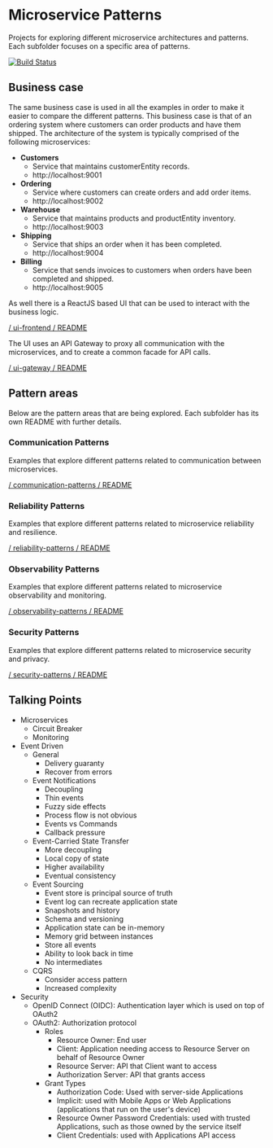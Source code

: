# Microservice Patterns

Projects for exploring different microservice architectures and patterns. Each subfolder focuses on a specific area of
patterns.

[![Build Status](https://travis-ci.org/acntech/microservice-patterns.svg?branch=develop)](https://travis-ci.org/acntech/microservice-patterns)

## Business case

The same business case is used in all the examples in order to make it easier to compare the different patterns. This
business case is that of an ordering system where customers can order products and have them shipped. The architecture
of the system is typically comprised of the following microservices:

* **Customers**
    * Service that maintains customerEntity records.
    * http://localhost:9001
* **Ordering**
    * Service where customers can create orders and add order items.
    * http://localhost:9002
* **Warehouse**
    * Service that maintains products and productEntity inventory.
    * http://localhost:9003
* **Shipping**
    * Service that ships an order when it has been completed.
    * http://localhost:9004
* **Billing**
    * Service that sends invoices to customers when orders have been completed and shipped.
    * http://localhost:9005

As well there is a ReactJS based UI that can be used to interact with the business logic.

[/ ui-frontend / README](https://github.com/acntech/microservice-patterns/tree/develop/ui-frontend)

The UI uses an API Gateway to proxy all communication with the microservices, and to create a common facade for API
calls.

[/ ui-gateway / README](https://github.com/acntech/microservice-patterns/tree/develop/ui-gateway)

## Pattern areas

Below are the pattern areas that are being explored. Each subfolder has its own README with further details.

### Communication Patterns

Examples that explore different patterns related to communication between microservices.

[/ communication-patterns / README](https://github.com/acntech/microservice-patterns/tree/develop/communication-patterns)

### Reliability Patterns

Examples that explore different patterns related to microservice reliability and resilience.

[/ reliability-patterns / README](https://github.com/acntech/microservice-patterns/tree/develop/reliability-patterns)

### Observability Patterns

Examples that explore different patterns related to microservice observability and monitoring.

[/ observability-patterns / README](https://github.com/acntech/microservice-patterns/tree/develop/observability-patterns)

### Security Patterns

Examples that explore different patterns related to microservice security and privacy.

[/ security-patterns / README](https://github.com/acntech/microservice-patterns/tree/develop/security-patterns)

## Talking Points

* Microservices
    * Circuit Breaker
    * Monitoring
* Event Driven
    * General
        * Delivery guaranty
        * Recover from errors
    * Event Notifications
        * Decoupling
        * Thin events
        * Fuzzy side effects
        * Process flow is not obvious
        * Events vs Commands
        * Callback pressure
    * Event-Carried State Transfer
        * More decoupling
        * Local copy of state
        * Higher availability
        * Eventual consistency
    * Event Sourcing
        * Event store is principal source of truth
        * Event log can recreate application state
        * Snapshots and history
        * Schema and versioning
        * Application state can be in-memory
        * Memory grid between instances
        * Store all events
        * Ability to look back in time
        * No intermediates
    * CQRS
        * Consider access pattern
        * Increased complexity
* Security
    * OpenID Connect (OIDC): Authentication layer which is used on top of OAuth2
    * OAuth2: Authorization protocol
        * Roles
            * Resource Owner: End user
            * Client: Application needing access to Resource Server on behalf of Resource Owner
            * Resource Server: API that Client want to access
            * Authorization Server: API that grants access
        * Grant Types
            * Authorization Code: Used with server-side Applications
            * Implicit: used with Mobile Apps or Web Applications (applications that run on the user's device)
            * Resource Owner Password Credentials: used with trusted Applications, such as those owned by the service
              itself
            * Client Credentials: used with Applications API access
